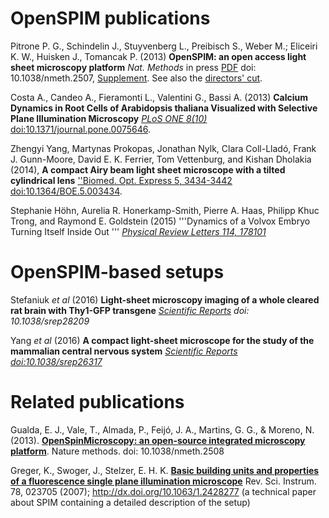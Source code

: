 ---
---
# OpenSPIM publications

Pitrone P. G., Schindelin J., Stuyvenberg L., Preibisch S., Weber M.;
Eliceiri K. W., Huisken J., Tomancak P. (2013) **OpenSPIM: an open
access light sheet microscopy platform** *Nat. Methods* in press
[PDF](Media:Nmeth.2507.pdf "wikilink") doi: 10.1038/nmeth.2507,
[Supplement](Media:Nmeth.2507-S1.pdf "wikilink"). See also the
[directors' cut](http://arxiv.org/abs/1302.1987).

Costa A., Candeo A., Fieramonti L., Valentini G., Bassi A. (2013)
**Calcium Dynamics in Root Cells of Arabidopsis thaliana Visualized with
Selective Plane Illumination Microscopy** [*PLoS
ONE 8(10)*](http://www.plosone.org/article/info%3Adoi%2F10.1371%2Fjournal.pone.0075646)
<doi:10.1371/journal.pone.0075646>.

Zhengyi Yang, Martynas Prokopas, Jonathan Nylk, Clara Coll-Lladó, Frank
J. Gunn-Moore, David E. K. Ferrier, Tom Vettenburg, and Kishan Dholakia
(2014), **A compact Airy beam light sheet microscope with a tilted
cylindrical lens** [''Biomed. Opt.
Express 5, 3434-3442](http://www.opticsinfobase.org/boe/abstract.cfm?URI=boe-5-10-3434)
<doi:10.1364/BOE.5.003434>.

Stephanie Höhn, Aurelia R. Honerkamp-Smith, Pierre A. Haas, Philipp Khuc
Trong, and Raymond E. Goldstein (2015) '''Dynamics of a Volvox Embryo
Turning Itself Inside Out ''' [*Physical Review
Letters 114, 178101*](http://www.damtp.cam.ac.uk/user/gold/pdfs/inversion.pdf)

# OpenSPIM-based setups

Stefaniuk *et al* (2016) **Light-sheet microscopy imaging of a whole
cleared rat brain with Thy1-GFP transgene** [*Scientific
Reports*](http://www.ncbi.nlm.nih.gov/pmc/articles/PMC4911560/) *doi:
10.1038/srep28209*

Yang *et al* (2016) **A compact light-sheet microscope for the study of
the mammalian central nervous system** [*Scientific
Reports*](http://www.nature.com/articles/srep26317)
*<doi:10.1038/srep26317>*

# Related publications

Gualda, E. J., Vale, T., Almada, P., Feijó, J. A., Martins, G. G., &
Moreno, N. (2013). [**OpenSpinMicroscopy: an open-source integrated
microscopy
platform**](http://www.nature.com/nmeth/journal/v10/n7/full/nmeth.2508.html).
Nature methods. doi: 10.1038/nmeth.2508

Greger, K., Swoger, J., Stelzer, E. H. K. [**Basic building units and
properties of a fluorescence single plane illumination
microscope**](http://scitation.aip.org/content/aip/journal/rsi/78/2/10.1063/1.2428277)
Rev. Sci. Instrum. 78, 023705 (2007);
<http://dx.doi.org/10.1063/1.2428277> (a technical paper about SPIM
containing a detailed description of the setup)
